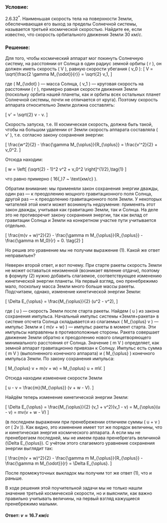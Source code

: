 ###  Условие:

$2.6.32^*.$ Наименьшая скорость тела на поверхности Земли, обеспечивающая его выход за пределы Солнечной системы, называется третьей космической скоростью. Найдите ее, если известно, что скорость орбитального движения Земли $30 ~км/с$.

###  Решение:

Для того, чтобы космический аппарат мог покинуть Солнечную систему, на расстоянии от Солнца в один радиус земной орбиты \( r \), он должен иметь скорость \( V \), равную скорости убегания \( v_0 \):
\[
V = \sqrt{\frac{2 \gamma M_{\odot}}{r}} = \sqrt{2} v_1,
\]

где \( M_{\odot} \) — масса Солнца, \( v_1 \) — круговая скорость на расстоянии \( r \), примерно равная скорости движения Земли (поскольку орбита нашей планеты, как и орбиты всех остальных планет Солнечной системы, почти не отличается от круга). Поэтому скорость аппарата относительно Земли должна составлять:

\[
v' = \sqrt{2} v - v.
\]

Скорость запуска, т.е. III космическая скорость, должна быть такой, чтобы на большом удалении от Земли скорость аппарата составляла \( v' \), т.е. согласно закону сохранения энергии:

\[
\frac{w^2}{2} - \frac{\gamma M_{\oplus}}{R_{\oplus}} = \frac{v'^2}{2} + v_0^2.
\]

Отсюда находим:

\[
w = \left[ (\sqrt{2} - 1)^2 v^2 + v_0^2 \right]^{1/2},\tag{1}
\]

что равно примерно \( 16{,}7 ~ \text{км/с} \).

Обратим внимание: мы применяли закон сохранения энергии дважды, один раз — к преодолению мощного гравитационного поля Солнца, другой раз — к преодолению гравитационного поля Земли. У некоторых читателей этой книги может возникнуть недоумение: применять этот закон дважды, учитывая как гравитацию Земли, так и Солнца. На деле это не противоречит закону сохранения энергии, так как вклад от гравитации Солнца и Земли на конкретном участке пути учитывается отдельно.

\[
\frac{m(v + w)^2}{2} - \frac{\gamma m M_{\oplus}}{R_{\oplus}} - \frac{\gamma m M_0}{r} = 0. \tag{2}
\]

Но решив это уравнение мы не получим выражение $(1)$. Какой же ответ неправильен?

Неверен второй ответ, и вот почему. При старте ракеты скорость Земли не может оставаться неизменной (возникает явление отдачи), поэтому в формулу $(2)$ нужно добавить слагаемое, соответствующее изменению кинетической энергии планеты. На первый взгляд, оно пренебрежимо мало, поскольку масса Земли много больше массы ракеты. Подсчитаем, однако, изменение кинетической энергии Земли:

\[
\Delta E_{\oplus} = \frac{M_{\oplus}}{2} (u^2 - v^2),
\]

где \( u \) — скорость Земли после старта ракеты. Найдем \( u \) из закона сохранения импульса. Начальный импульс системы «Земля+ракета» в системе отсчета Солнца складывается из слагаемых \( M_{\oplus} v \) — импульс Земли и \( m(v + w) \) — импульс ракеты в момент старта. Эти импульсы направлены в противоположные стороны. Ракета совершает движение Земли обратно к преодолению нового олицетворяющего минимального расстояния от Солнца. Значение \( m V \) определяет, как земной аппарат гравитационно привязан к Солнцу. Импульс есть сумма \( m V \) (выполненного конечного аппарата) и \( M_{\oplus} \) конечного импульса Земли. По закону сохранения импульса:

\[
M_{\oplus} v + m(v + w) = M_{\oplus} u + mV.
\]

Отсюда находим изменение скорости Земли

\[
u - v = \frac{m}{M_{\oplus}} (v + w - V).
\]

Найдём теперь изменение кинетической энергии Земли:

\[
\Delta E_{\oplus} = \frac{M_{\oplus}}{2} (v_1 + v^2)(v_1 - v) = M_{\oplus}(u - v) = mv(v + w - V)
\]

(в последнем выражении при пренебрежении отличием суммы \( u + v \) от \( 2v \)).
Как видно, это изменение имеет тот же порядок величины, что и кинетическая энергия космического аппарата. А если мы не пренебрегаем последней, мы не имеем права пренебрегать величиной \(\Delta E_{\oplus}\). С учётом этого слагаемого уравнение сохранения энергии выглядит так:

\[
\frac{m(v + w)^2}{2} - \frac{\gamma m M_{\oplus}}{R_{\oplus}} - \frac{\gamma m M_{\odot}}{r} = \Delta E_{\oplus}.
\]

После промежуточных выкладок мы получим тот же ответ $(1)$, что и раньше.

В ходе решения этой поучительной задачи мы не только нашли значение третьей космической скорости, но и выяснили, как важно правильно учитывать величины, на первый взгляд кажущиеся пренебрежимо малыми.

#### Ответ: $v \approx 16.7 ~км/с$